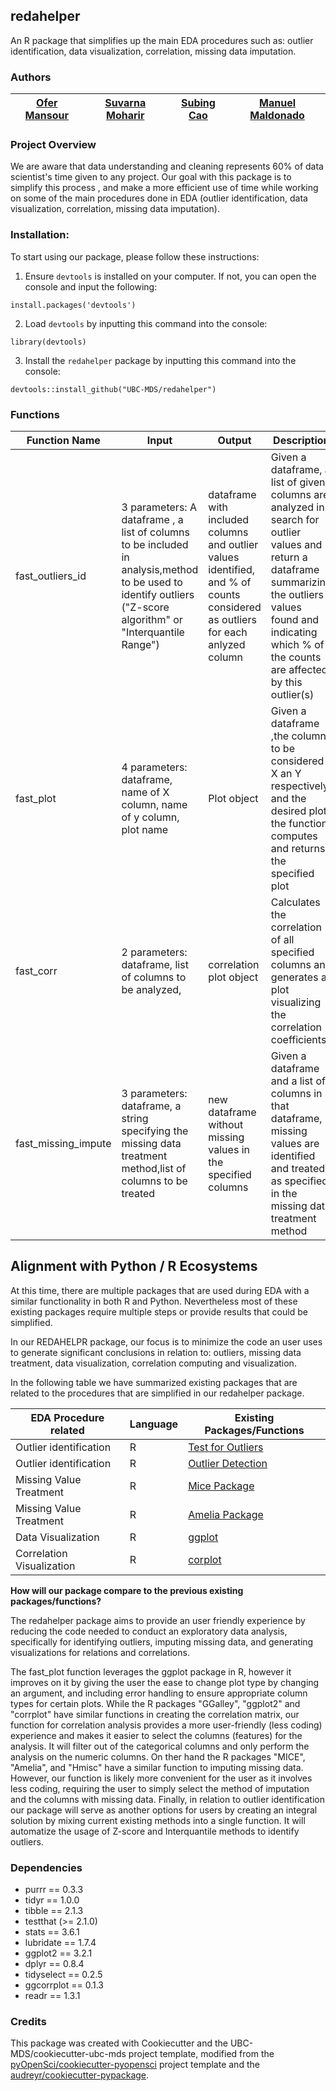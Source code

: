 ## redahelper 

An R package that simplifies up the main EDA procedures such as: outlier identification, data visualization, correlation, missing data imputation.

### Authors

| [Ofer Mansour](https://github.com/ofer-m) | [Suvarna Moharir](https://github.com/suvarna-m) | [Subing Cao ](https://github.com/scao1)| [Manuel Maldonado](https://github.com/manu2856)|
|:------------:|:--------------:|:--------------:|:--------------:|

### Project Overview

We are aware that data understanding and cleaning represents 60% of data scientist's time given to any project. 
Our goal with this package is to simplify this process , and make a more efficient use of time while working on some of the main procedures done in EDA (outlier identification, data visualization, correlation, missing data imputation).





### Installation:

To start using our package, please follow these instructions:

1. Ensure `devtools` is installed on your computer. If not, you can open the console and input the following:
```
install.packages('devtools')
```

2. Load `devtools` by inputting this command into the console:
```
library(devtools)
```

3. Install the `redahelper` package by inputting this command into the console:
```
devtools::install_github("UBC-MDS/redahelper")
```

### Functions


| Function Name | Input | Output | Description |
|---------|------------|------|-----------|
|fast_outliers_id|3 parameters:  A dataframe , a list of columns to be included in analysis,method to be used to identify outliers ("Z-score algorithm" or "Interquantile Range")| dataframe with included columns and outlier values identified, and % of counts considered as outliers for each anlyzed column| Given a dataframe, a list of given columns are analyzed in search for outlier values and return a dataframe summarizing the outliers values found and indicating which % of the counts are affected by this outlier(s)|
|fast_plot|4 parameters:  dataframe, name of X column, name of y column, plot name  | Plot object | Given a dataframe ,the columns to be considered X an Y respectively, and the desired plot; the function computes and returns the specified plot|
|fast_corr| 2 parameters: dataframe, list of columns to be analyzed, |correlation plot object| Calculates the correlation of all specified columns and generates a plot visualizing the correlation coefficients.|
|fast_missing_impute|3 parameters: dataframe, a string specifying the missing data treatment method,list of columns to be treated| new dataframe without missing values in the specified columns|Given a dataframe and a list of columns in that dataframe, missing values are identified and treated as specified in the missing data treatment method |


## Alignment with Python / R Ecosystems

At this time, there are multiple packages that are used during EDA with a similar functionality in both R and Python. Nevertheless most of these existing packages require multiple steps or provide results that could be simplified.

In our REDAHELPR package, our focus is to minimize the code an user uses to generate significant conclusions in relation to: outliers, missing data treatment, data visualization, correlation computing and visualization.

In the following table we have summarized existing packages that are related to the procedures that are simplified in our redahelper package.



|EDA Procedure related|Language|Existing Packages/Functions|
|---------|------------|---------------------------|
|Outlier identification| R| [Test for Outliers](https://cran.r-project.org/web/packages/outliers/index.html)|
|Outlier identification| R| [Outlier Detection](https://cran.r-project.org/web/packages/OutlierDetection/index.html)|
|Missing Value Treatment | R | [Mice Package](https://cran.r-project.org/web/packages/mice/index.html)|
|Missing Value Treatment | R | [Amelia Package](https://cran.r-project.org/web/packages/Amelia/index.html)|
|Data Visualization|R|[ggplot](https://ggplot2.tidyverse.org/)|
|Correlation Visualization|R|[corplot](https://cran.r-project.org/web/packages/corrplot/index.html)|




**How will our package compare to the previous existing packages/functions?**


The redahelper package aims to provide an user friendly experience by reducing the code needed to conduct an exploratory data analysis, specifically for identifying outliers, imputing missing data, and generating visualizations for relations and correlations.

The fast_plot function leverages the ggplot package in R, however it improves on it by giving the user the ease to change plot type by changing an argument, and including error handling to ensure appropriate column types for certain plots. While the R packages "GGalley", "ggplot2" and "corrplot" have similar functions in creating the correlation matrix, our function for correlation analysis provides a more user-friendly (less coding) experience and makes it easier to select the columns (features) for the analysis. It will filter out of the categorical columns and only perform the analysis on the numeric columns.
On ther hand the R packages "MICE", "Amelia", and "Hmisc" have a similar function to imputing missing data. However, our function is likely more convenient for the user as it involves less coding, requiring the user to simply select the method of imputation and the columns with missing data.
Finally, in relation to outlier identification our package will serve as another options for users by creating an integral solution by mixing current existing methods into a single function. It will automatize the usage of Z-score and Interquantile methods to identify outliers.

### Dependencies
- purrr == 0.3.3
- tidyr == 1.0.0
- tibble == 2.1.3
- testthat (>= 2.1.0)
- stats == 3.6.1
- lubridate == 1.7.4
- ggplot2 == 3.2.1
- dplyr == 0.8.4
- tidyselect == 0.2.5
- ggcorrplot == 0.1.3
- readr == 1.3.1

### Credits
This package was created with Cookiecutter and the UBC-MDS/cookiecutter-ubc-mds project template, modified from the [pyOpenSci/cookiecutter-pyopensci](https://github.com/pyOpenSci/cookiecutter-pyopensci) project template and the [audreyr/cookiecutter-pypackage](https://github.com/audreyr/cookiecutter-pypackage).

